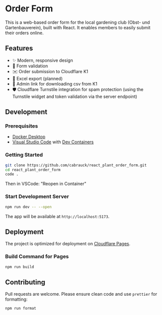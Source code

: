 # Order Form

This is a web-based order form for the local gardening club (Obst- und Gartenbauverein), built with React. It enables members to easily submit their orders online.

## Features

* ✨ Modern, responsive design
* 📢 Form validation
* ✉️ Order submission to Cloudflare K1
* 📄 Excel export (planned)
* 🚪 Admin link for downloading csv from K1
* 🛡️ Cloudflare Turnstile integration for spam protection (using the Turnstile widget and token validation via the server endpoint)

## Development

### Prerequisites

* [Docker Desktop](https://www.docker.com/products/docker-desktop)
* [Visual Studio Code](https://code.visualstudio.com/) with [Dev Containers](https://marketplace.visualstudio.com/items?itemName=ms-vscode-remote.remote-containers)

### Getting Started

```bash
git clone https://github.com/cabrauck/react_plant_order_form.git
cd react_plant_order_form
code .
```

Then in VSCode: "Reopen in Container"

### Start Development Server

```bash
npm run dev -- --open
```

The app will be available at `http://localhost:5173`.

## Deployment

The project is optimized for deployment on [Cloudflare Pages](https://pages.cloudflare.com/).

### Build Command for Pages

```bash
npm run build
```

## Contributing

Pull requests are welcome. Please ensure clean code and use `prettier` for formatting:

```bash
npm run format
```
